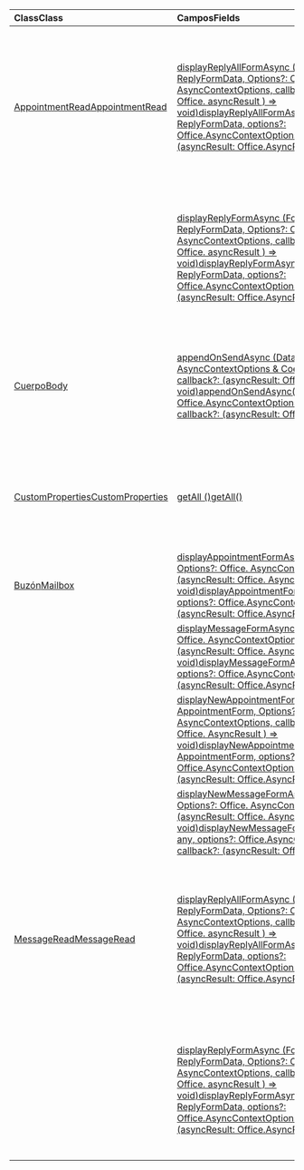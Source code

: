 | <span data-ttu-id="16e4f-101">Class</span><span class="sxs-lookup"><span data-stu-id="16e4f-101">Class</span></span> | <span data-ttu-id="16e4f-102">Campos</span><span class="sxs-lookup"><span data-stu-id="16e4f-102">Fields</span></span> | <span data-ttu-id="16e4f-103">Descripción</span><span class="sxs-lookup"><span data-stu-id="16e4f-103">Description</span></span> |
|:---|:---|:---|
|[<span data-ttu-id="16e4f-104">AppointmentRead</span><span class="sxs-lookup"><span data-stu-id="16e4f-104">AppointmentRead</span></span>](/javascript/api/outlook/outlook.appointmentread)|[<span data-ttu-id="16e4f-105">displayReplyAllFormAsync (Formulariomodo: String \| ReplyFormData, Options?: Office. AsyncContextOptions, callback?: (asyncResult: Office. asyncResult <void> ) => void)</span><span class="sxs-lookup"><span data-stu-id="16e4f-105">displayReplyAllFormAsync(formData: string \| ReplyFormData, options?: Office.AsyncContextOptions, callback?: (asyncResult: Office.AsyncResult<void>) => void)</span></span>](/javascript/api/outlook/outlook.appointmentread#displayreplyallformasync-formdata--options--callback--asyncresult-)|<span data-ttu-id="16e4f-106">Muestra un formulario de respuesta que incluye al remitente y a todos los destinatarios del mensaje seleccionado, o el organizador y todos los asistentes del</span><span class="sxs-lookup"><span data-stu-id="16e4f-106">Displays a reply form that includes either the sender and all recipients of the selected message or the organizer and all attendees of the</span></span>|
||[<span data-ttu-id="16e4f-107">displayReplyFormAsync (Formulariomodo: String \| ReplyFormData, Options?: Office. AsyncContextOptions, callback?: (asyncResult: Office. asyncResult <void> ) => void)</span><span class="sxs-lookup"><span data-stu-id="16e4f-107">displayReplyFormAsync(formData: string \| ReplyFormData, options?: Office.AsyncContextOptions, callback?: (asyncResult: Office.AsyncResult<void>) => void)</span></span>](/javascript/api/outlook/outlook.appointmentread#displayreplyformasync-formdata--options--callback--asyncresult-)|<span data-ttu-id="16e4f-108">Muestra un formulario de respuesta que incluye solo el remitente del mensaje seleccionado o el organizador de la cita seleccionada.</span><span class="sxs-lookup"><span data-stu-id="16e4f-108">Displays a reply form that includes only the sender of the selected message or the organizer of the selected appointment.</span></span>|
|[<span data-ttu-id="16e4f-109">Cuerpo</span><span class="sxs-lookup"><span data-stu-id="16e4f-109">Body</span></span>](/javascript/api/outlook/outlook.body)|[<span data-ttu-id="16e4f-110">appendOnSendAsync (Data: String, Options?: Office. AsyncContextOptions & CoercionTypeOptions, callback?: (asyncResult: Office. AsyncResult <void> ) => void)</span><span class="sxs-lookup"><span data-stu-id="16e4f-110">appendOnSendAsync(data: string, options?: Office.AsyncContextOptions & CoercionTypeOptions, callback?: (asyncResult: Office.AsyncResult<void>) => void)</span></span>](/javascript/api/outlook/outlook.body#appendonsendasync-data--options--callback--asyncresult-)|<span data-ttu-id="16e4f-111">Agrega en envía el contenido especificado al final del cuerpo del elemento, después de cualquier firma.</span><span class="sxs-lookup"><span data-stu-id="16e4f-111">Appends on send the specified content to the end of the item body, after any signature.</span></span>|
|[<span data-ttu-id="16e4f-112">CustomProperties</span><span class="sxs-lookup"><span data-stu-id="16e4f-112">CustomProperties</span></span>](/javascript/api/outlook/outlook.customproperties)|[<span data-ttu-id="16e4f-113">getAll ()</span><span class="sxs-lookup"><span data-stu-id="16e4f-113">getAll()</span></span>](/javascript/api/outlook/outlook.customproperties#getall--)|<span data-ttu-id="16e4f-114">Devuelve un objeto con todas las propiedades personalizadas en una colección de pares nombre-valor.</span><span class="sxs-lookup"><span data-stu-id="16e4f-114">Returns an object with all custom properties in a collection of name/value pairs.</span></span>|
|[<span data-ttu-id="16e4f-115">Buzón</span><span class="sxs-lookup"><span data-stu-id="16e4f-115">Mailbox</span></span>](/javascript/api/outlook/outlook.mailbox)|[<span data-ttu-id="16e4f-116">displayAppointmentFormAsync (itemId: String, Options?: Office. AsyncContextOptions, callback?: (asyncResult: Office. AsyncResult <void> ) => void)</span><span class="sxs-lookup"><span data-stu-id="16e4f-116">displayAppointmentFormAsync(itemId: string, options?: Office.AsyncContextOptions, callback?: (asyncResult: Office.AsyncResult<void>) => void)</span></span>](/javascript/api/outlook/outlook.mailbox#displayappointmentformasync-itemid--options--callback--asyncresult-)|<span data-ttu-id="16e4f-117">Muestra una cita de calendario existente.</span><span class="sxs-lookup"><span data-stu-id="16e4f-117">Displays an existing calendar appointment.</span></span>|
||[<span data-ttu-id="16e4f-118">displayMessageFormAsync (itemId: String, Options?: Office. AsyncContextOptions, callback?: (asyncResult: Office. AsyncResult <void> ) => void)</span><span class="sxs-lookup"><span data-stu-id="16e4f-118">displayMessageFormAsync(itemId: string, options?: Office.AsyncContextOptions, callback?: (asyncResult: Office.AsyncResult<void>) => void)</span></span>](/javascript/api/outlook/outlook.mailbox#displaymessageformasync-itemid--options--callback--asyncresult-)|<span data-ttu-id="16e4f-119">Muestra un mensaje existente.</span><span class="sxs-lookup"><span data-stu-id="16e4f-119">Displays an existing message.</span></span>|
||[<span data-ttu-id="16e4f-120">displayNewAppointmentFormAsync (parámetros: AppointmentForm, Options?: Office. AsyncContextOptions, callback?: (asyncResult: Office. AsyncResult <void> ) => void)</span><span class="sxs-lookup"><span data-stu-id="16e4f-120">displayNewAppointmentFormAsync(parameters: AppointmentForm, options?: Office.AsyncContextOptions, callback?: (asyncResult: Office.AsyncResult<void>) => void)</span></span>](/javascript/api/outlook/outlook.mailbox#displaynewappointmentformasync-parameters--options--callback--asyncresult-)|<span data-ttu-id="16e4f-121">Muestra un formulario para crear una cita de calendario.</span><span class="sxs-lookup"><span data-stu-id="16e4f-121">Displays a form for creating a new calendar appointment.</span></span>|
||[<span data-ttu-id="16e4f-122">displayNewMessageFormAsync (parámetros: any, Options?: Office. AsyncContextOptions, callback?: (asyncResult: Office. AsyncResult <void> ) => void)</span><span class="sxs-lookup"><span data-stu-id="16e4f-122">displayNewMessageFormAsync(parameters: any, options?: Office.AsyncContextOptions, callback?: (asyncResult: Office.AsyncResult<void>) => void)</span></span>](/javascript/api/outlook/outlook.mailbox#displaynewmessageformasync-parameters--options--callback--asyncresult-)|<span data-ttu-id="16e4f-123">Muestra un formulario para crear un mensaje nuevo.</span><span class="sxs-lookup"><span data-stu-id="16e4f-123">Displays a form for creating a new message.</span></span>|
|[<span data-ttu-id="16e4f-124">MessageRead</span><span class="sxs-lookup"><span data-stu-id="16e4f-124">MessageRead</span></span>](/javascript/api/outlook/outlook.messageread)|[<span data-ttu-id="16e4f-125">displayReplyAllFormAsync (Formulariomodo: String \| ReplyFormData, Options?: Office. AsyncContextOptions, callback?: (asyncResult: Office. asyncResult <void> ) => void)</span><span class="sxs-lookup"><span data-stu-id="16e4f-125">displayReplyAllFormAsync(formData: string \| ReplyFormData, options?: Office.AsyncContextOptions, callback?: (asyncResult: Office.AsyncResult<void>) => void)</span></span>](/javascript/api/outlook/outlook.messageread#displayreplyallformasync-formdata--options--callback--asyncresult-)|<span data-ttu-id="16e4f-126">Muestra un formulario de respuesta que incluye al remitente y a todos los destinatarios del mensaje seleccionado, o el organizador y todos los asistentes del</span><span class="sxs-lookup"><span data-stu-id="16e4f-126">Displays a reply form that includes either the sender and all recipients of the selected message or the organizer and all attendees of the</span></span>|
||[<span data-ttu-id="16e4f-127">displayReplyFormAsync (Formulariomodo: String \| ReplyFormData, Options?: Office. AsyncContextOptions, callback?: (asyncResult: Office. asyncResult <void> ) => void)</span><span class="sxs-lookup"><span data-stu-id="16e4f-127">displayReplyFormAsync(formData: string \| ReplyFormData, options?: Office.AsyncContextOptions, callback?: (asyncResult: Office.AsyncResult<void>) => void)</span></span>](/javascript/api/outlook/outlook.messageread#displayreplyformasync-formdata--options--callback--asyncresult-)|<span data-ttu-id="16e4f-128">Muestra un formulario de respuesta que incluye solo el remitente del mensaje seleccionado o el organizador de la cita seleccionada.</span><span class="sxs-lookup"><span data-stu-id="16e4f-128">Displays a reply form that includes only the sender of the selected message or the organizer of the selected appointment.</span></span>|
